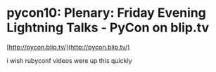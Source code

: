 <!--
id: 404012107
link: http://tumblr.atmos.org/post/404012107/pycon10-plenary-friday-evening-lightning-talks
slug: pycon10-plenary-friday-evening-lightning-talks
date: Sun Feb 21 2010 18:58:22 GMT-0800 (PST)
publish: 2010-02-021
tags: 
title: pycon10: Plenary: Friday Evening Lightning Talks - PyCon on blip.tv
-->


pycon10: Plenary: Friday Evening Lightning Talks - PyCon on blip.tv
===================================================================

[http://pycon.blip.tv/](http://pycon.blip.tv/)

i wish rubyconf videos were up this quickly

